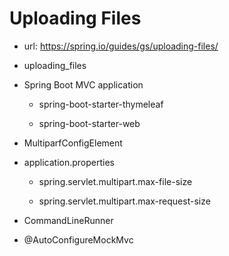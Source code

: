 # Uploading Files

- url: <https://spring.io/guides/gs/uploading-files/>

- uploading_files

- Spring Boot MVC application

  - spring-boot-starter-thymeleaf

  - spring-boot-starter-web

- MultiparfConfigElement

- application.properties

  - spring.servlet.multipart.max-file-size

  - spring.servlet.multipart.max-request-size

- CommandLineRunner

- @AutoConfigureMockMvc
